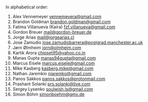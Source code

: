 In alphabetical order:

  1. Alex Vennemeyer <vennemeyera@gmail.com>
  2. Brandon Goldman <brandon.goldman@gmail.com>
  3. Fatima Villanueva (Kaira) <fzf.villanueva@gmail.com>
  4. Gordon Breuer <mail@gordon-breuer.de>
  5. Jorge Arias <mail@jorgearias.cl>
  6. Jose Zamudio <jose.zamudiobarrera@postgrad.manchester.ac.uk>
  7. Jørn Ølmheim <jorn@olmheim.com>
  8. Kartik Arora <chipset95@yahoo.co.in>
  9. Manas Gupta <manas94gupta@gmail.com>
  10. Marcus Eisele <marcus.eisele@gmail.com>
  11. Mike Kasberg <kasberg.mike@gmail.com>
  12. Nathan Jaremkio <njaremko@gmail.com>
  13. Panos Sakkos <panos.sakkos@protonmail.com>
  14. Prashant Solanki <prs.solanki@live.com>
  15. Sergey Lysenko <soulwish.ls@gmail.com>
  16. Simon Böhm <simonboehm@gmx.de>
